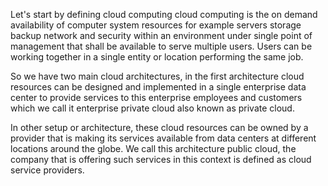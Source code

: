 Let's start by defining cloud computing cloud computing is the on demand availability of computer system
resources for example servers storage backup network and security within an environment under single
point of management that shall be available to serve multiple users.
Users can be working together in a single entity or location performing the same job.

So we have two main cloud architectures, in the first architecture cloud resources can be designed and
implemented in a single enterprise data center to provide services to this enterprise employees and
customers which we call it enterprise private cloud also known as private cloud.

In other setup or architecture, these cloud resources can be owned by a provider that is making its services available from data centers
at different locations around the globe.
We call this architecture public cloud, the company that is offering such services in this context is
defined as cloud service providers.
